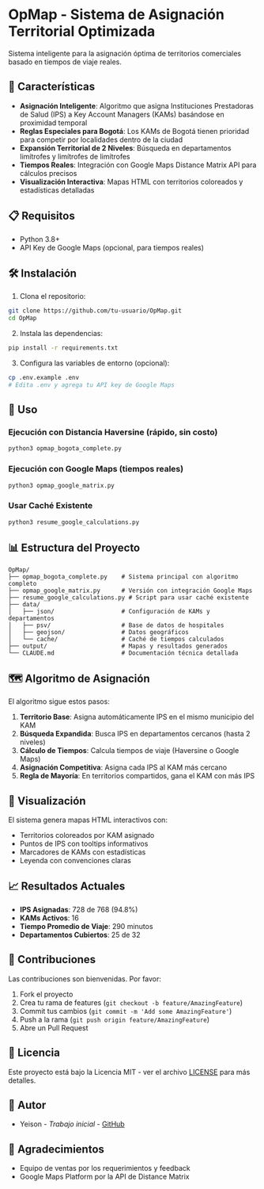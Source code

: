# OpMap - Sistema de Asignación Territorial Optimizada

Sistema inteligente para la asignación óptima de territorios comerciales basado en tiempos de viaje reales.

## 🚀 Características

- **Asignación Inteligente**: Algoritmo que asigna Instituciones Prestadoras de Salud (IPS) a Key Account Managers (KAMs) basándose en proximidad temporal
- **Reglas Especiales para Bogotá**: Los KAMs de Bogotá tienen prioridad para competir por localidades dentro de la ciudad
- **Expansión Territorial de 2 Niveles**: Búsqueda en departamentos limítrofes y limítrofes de limítrofes
- **Tiempos Reales**: Integración con Google Maps Distance Matrix API para cálculos precisos
- **Visualización Interactiva**: Mapas HTML con territorios coloreados y estadísticas detalladas

## 📋 Requisitos

- Python 3.8+
- API Key de Google Maps (opcional, para tiempos reales)

## 🛠️ Instalación

1. Clona el repositorio:
```bash
git clone https://github.com/tu-usuario/OpMap.git
cd OpMap
```

2. Instala las dependencias:
```bash
pip install -r requirements.txt
```

3. Configura las variables de entorno (opcional):
```bash
cp .env.example .env
# Edita .env y agrega tu API key de Google Maps
```

## 📖 Uso

### Ejecución con Distancia Haversine (rápido, sin costo)
```bash
python3 opmap_bogota_complete.py
```

### Ejecución con Google Maps (tiempos reales)
```bash
python3 opmap_google_matrix.py
```

### Usar Caché Existente
```bash
python3 resume_google_calculations.py
```

## 📊 Estructura del Proyecto

```
OpMap/
├── opmap_bogota_complete.py    # Sistema principal con algoritmo completo
├── opmap_google_matrix.py      # Versión con integración Google Maps
├── resume_google_calculations.py # Script para usar caché existente
├── data/
│   ├── json/                   # Configuración de KAMs y departamentos
│   ├── psv/                    # Base de datos de hospitales
│   ├── geojson/                # Datos geográficos
│   └── cache/                  # Caché de tiempos calculados
├── output/                     # Mapas y resultados generados
└── CLAUDE.md                   # Documentación técnica detallada
```

## 🗺️ Algoritmo de Asignación

El algoritmo sigue estos pasos:

1. **Territorio Base**: Asigna automáticamente IPS en el mismo municipio del KAM
2. **Búsqueda Expandida**: Busca IPS en departamentos cercanos (hasta 2 niveles)
3. **Cálculo de Tiempos**: Calcula tiempos de viaje (Haversine o Google Maps)
4. **Asignación Competitiva**: Asigna cada IPS al KAM más cercano
5. **Regla de Mayoría**: En territorios compartidos, gana el KAM con más IPS

## 🎨 Visualización

El sistema genera mapas HTML interactivos con:
- Territorios coloreados por KAM asignado
- Puntos de IPS con tooltips informativos
- Marcadores de KAMs con estadísticas
- Leyenda con convenciones claras

## 📈 Resultados Actuales

- **IPS Asignadas**: 728 de 768 (94.8%)
- **KAMs Activos**: 16
- **Tiempo Promedio de Viaje**: 290 minutos
- **Departamentos Cubiertos**: 25 de 32

## 🤝 Contribuciones

Las contribuciones son bienvenidas. Por favor:
1. Fork el proyecto
2. Crea tu rama de features (`git checkout -b feature/AmazingFeature`)
3. Commit tus cambios (`git commit -m 'Add some AmazingFeature'`)
4. Push a la rama (`git push origin feature/AmazingFeature`)
5. Abre un Pull Request

## 📄 Licencia

Este proyecto está bajo la Licencia MIT - ver el archivo [LICENSE](LICENSE) para más detalles.

## 👥 Autor

- Yeison - *Trabajo inicial* - [GitHub](https://github.com/yeison)

## 🙏 Agradecimientos

- Equipo de ventas por los requerimientos y feedback
- Google Maps Platform por la API de Distance Matrix